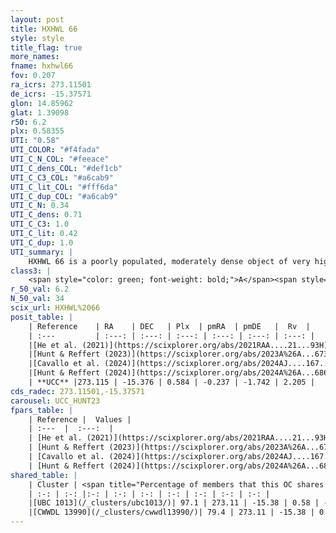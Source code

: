 ```yaml
---
layout: post
title: HXHWL 66
style: style
title_flag: true
more_names: 
fname: hxhwl66
fov: 0.207
ra_icrs: 273.11501
de_icrs: -15.37571
glon: 14.85962
glat: 1.39098
r50: 6.2
plx: 0.58355
UTI: "0.58"
UTI_COLOR: "#f4fada"
UTI_C_N_COL: "#feeace"
UTI_C_dens_COL: "#def1cb"
UTI_C_C3_COL: "#a6cab9"
UTI_C_lit_COL: "#fff6da"
UTI_C_dup_COL: "#a6cab9"
UTI_C_N: 0.34
UTI_C_dens: 0.71
UTI_C_C3: 1.0
UTI_C_lit: 0.42
UTI_C_dup: 1.0
UTI_summary: |
    HXHWL 66 is a poorly populated, moderately dense object of very high C3 quality. It is poorly studied in the literature. This object shares a large percentage of members with 2 later reported entries.
class3: |
    <span style="color: green; font-weight: bold;">A</span><span style="color: green; font-weight: bold;">A</span>
r_50_val: 6.2
N_50_val: 34
scix_url: HXHWL%2066
posit_table: |
    | Reference    | RA    | DEC   | Plx  | pmRA  | pmDE   |  Rv  |
    | :---         | :---: | :---: | :---: | :---: | :---: | :---: |
    |[He et al. (2021)](https://scixplorer.org/abs/2021RAA....21...93H) | 273.112 | -15.382 | 0.61 | -0.25 | -1.73 | -- |
    |[Hunt & Reffert (2023)](https://scixplorer.org/abs/2023A%26A...673A.114H) | 273.115 | -15.381 | 0.579 | -0.221 | -1.729 | 17.325 |
    |[Cavallo et al. (2024)](https://scixplorer.org/abs/2024AJ....167...12C) | 273.13 | -15.358 | 0.58 | -- | -- | -- |
    |[Hunt & Reffert (2024)](https://scixplorer.org/abs/2024A%26A...686A..42H) | 273.115 | -15.381 | 0.579 | -0.221 | -1.729 | 17.325 |
    | **UCC** |273.115 | -15.376 | 0.584 | -0.237 | -1.742 | 2.205 | 
cds_radec: 273.11501,-15.37571
carousel: UCC_HUNT23
fpars_table: |
    | Reference |  Values |
    | :---  |  :---:  |
    | [He et al. (2021)](https://scixplorer.org/abs/2021RAA....21...93H) | `AG=1.4, m-M=11.4, logAge=6.8, Z=0.028` |
    | [Hunt & Reffert (2023)](https://scixplorer.org/abs/2023A%26A...673A.114H) | `AV50=1.443, diffAV50=2.011, MOD50=11.007, logAge50=7.323` |
    | [Cavallo et al. (2024)](https://scixplorer.org/abs/2024AJ....167...12C) | `AV50=1.01, dMod50=10.81, logAge50=7.49, [Fe/H]50=0.22` |
    | [Hunt & Reffert (2024)](https://scixplorer.org/abs/2024A%26A...686A..42H) | `MassJ=466.050` |
shared_table: |
    | Cluster | <span title="Percentage of members that this OC shares with the ones listed">%</span>   | RA   | DEC   | Plx   | pmRA  | pmDE  | Rv | UTI |
    | :-: | :-: |:-: | :-: | :-: | :-: | :-: | :-: | :-: |
    |[UBC 1013](/_clusters/ubc1013/)| 97.1 | 273.11 | -15.38 | 0.58 | -0.23 | -1.74 | 32.92 |0.1 |
    |[CWWDL 13990](/_clusters/cwwdl13990/)| 79.4 | 273.11 | -15.38 | 0.59 | -0.25 | -1.77 | 27.73 |0.01 |
---
```

